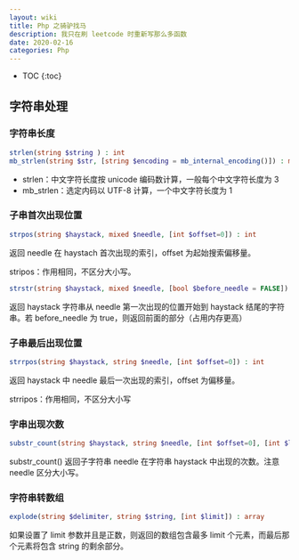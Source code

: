 ```yaml
---
layout: wiki
title: Php 之骑驴找马
description: 我只在刷 leetcode 时重新写那么多函数
date: 2020-02-16
categories: Php
---
```


* TOC
{:toc}

## 字符串处理

### 字符串长度

```php
strlen(string $string ) : int
mb_strlen(string $str, [string $encoding = mb_internal_encoding()]) : mixed
```

* strlen：中文字符长度按 unicode 编码数计算，一般每个中文字符长度为 3
* mb_strlen：选定内码以 UTF-8 计算，一个中文字符长度为 1

### 子串首次出现位置

```php
strpos(string $haystack, mixed $needle, [int $offset=0]) : int
```

返回 needle 在 haystach 首次出现的索引，offset 为起始搜索偏移量。

stripos：作用相同，不区分大小写。

```php
strstr(string $haystack, mixed $needle, [bool $before_needle = FALSE]) : string
```

返回 haystack 字符串从 needle 第一次出现的位置开始到 haystack 结尾的字符串。若 before_needle 为 true，则返回前面的部分（占用内存更高）

### 子串最后出现位置

```php
strrpos(string $haystack, string $needle, [int $offset=0]) : int
```

返回 haystack 中 needle 最后一次出现的索引，offset 为偏移量。

strripos：作用相同，不区分大小写

### 字串出现次数

```php
substr_count(string $haystack, string $needle, [int $offset=0], [int $length]) : int
```

substr_count() 返回子字符串 needle 在字符串 haystack 中出现的次数。注意 needle 区分大小写。

### 字符串转数组

```php
explode(string $delimiter, string $string, [int $limit]) : array
```

如果设置了 limit 参数并且是正数，则返回的数组包含最多 limit 个元素，而最后那个元素将包含 string 的剩余部分。
